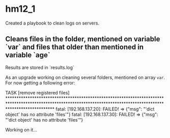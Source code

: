 # hm12_1

Created a playbook to clean logs on servers.

<h2>Cleans files in the folder, mentioned on variable `var` and files that older than mentioned in variable `age`</h2>
Results are stored in `results.log`



As an upgrade working on cleaning several folders, mentioned on array `var`.</h2>
For now getting a following error:

TASK [remove registered files] ********************************************************************************************************************************************************************
fatal: [192.168.137.20]: FAILED! => {"msg": "'dict object' has no attribute 'files'"}
fatal: [192.168.137.30]: FAILED! => {"msg": "'dict object' has no attribute 'files'"}

Working on it...